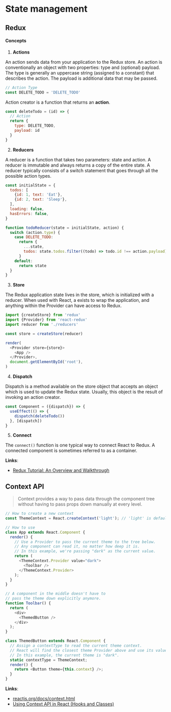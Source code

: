 # State management

## Redux

#### Concepts

1. **Actions**

An action sends data from your application to the Redux store. An action is conventionally an object with two properties: type and (optional) payload. The type is generally an uppercase string (assigned to a constant) that describes the action. The payload is additional data that may be passed.

``` js
// Action Type
const DELETE_TODO = 'DELETE_TODO'
```

Action creator is a function that returns an **action**.
``` js
const deleteTodo = (id) => {
  // Action
  return {
    type: DELETE_TODO, 
    payload: id
  }
}
```

2. **Reducers**

A reducer is a function that takes two parameters: state and action. A reducer is immutable and always returns a copy of the entire state. A reducer typically consists of a switch statement that goes through all the possible action types.

``` js
const initialState = {
  todos: [
    {id: 1, text: 'Eat'},
    {id: 2, text: 'Sleep'},
  ],
  loading: false,
  hasErrors: false,
}

function todoReducer(state = initialState, action) {
  switch (action.type) {
    case DELETE_TODO:
      return {
        ...state,
        todos: state.todos.filter((todo) => todo.id !== action.payload),
      }
    default:
      return state
  }
}
```

3. **Store**

The Redux application state lives in the store, which is initialized with a reducer. When used with React, a <Provider> exists to wrap the application, and anything within the Provider can have access to Redux.

``` js
import {createStore} from 'redux'
import {Provider} from 'react-redux'
import reducer from './reducers'

const store = createStore(reducer)

render(
  <Provider store={store}>
    <App />
  </Provider>,
  document.getElementById('root'),
)
```
4. **Dispatch**

Dispatch is a method available on the store object that accepts an object which is used to update the Redux state. Usually, this object is the result of invoking an action creator.

``` js
const Component = ({dispatch}) => {
  useEffect(() => {
    dispatch(deleteTodo())
  }, [dispatch])
}
```
5. **Connect**

The ```connect()``` function is one typical way to connect React to Redux. A connected component is sometimes referred to as a container.

**Links**:
* [Redux Tutorial: An Overview and Walkthrough](https://www.taniarascia.com/redux-react-guide/)


## Context API

> Context provides a way to pass data through the component tree without having to pass props down manually at every level.


```JavaScript
// How to create a new context
const ThemeContext = React.createContext('light'); // 'light' is default value

// How to use
class App extends React.Component {
  render() {
    // Use a Provider to pass the current theme to the tree below.
    // Any component can read it, no matter how deep it is.
    // In this example, we're passing "dark" as the current value.
    return (
      <ThemeContext.Provider value="dark">
        <Toolbar />
      </ThemeContext.Provider>
    );
  }
}

// A component in the middle doesn't have to
// pass the theme down explicitly anymore.
function Toolbar() {
  return (
    <div>
      <ThemedButton />
    </div>
  );
}

class ThemedButton extends React.Component {
  // Assign a contextType to read the current theme context.
  // React will find the closest theme Provider above and use its value.
  // In this example, the current theme is "dark".
  static contextType = ThemeContext;
  render() {
    return <Button theme={this.context} />;
  }
}

```


**Links**:
* [reactjs.org/docs/context.html](https://reactjs.org/docs/context.html)
* [Using Context API in React (Hooks and Classes)](https://www.taniarascia.com/using-context-api-in-react/)

